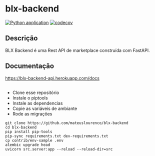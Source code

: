 # blx-backend
[![Python application](https://github.com/mateuslourenco/blx-backend/actions/workflows/python-app.yml/badge.svg)](https://github.com/mateuslourenco/blx-backend/actions/workflows/python-app.yml)
[![codecov](https://codecov.io/gh/mateuslourenco/blx-backend/branch/main/graph/badge.svg?token=18LIIGTUDQ)](https://codecov.io/gh/mateuslourenco/blx-backend)

## Descrição 
BLX Backend é uma Rest API de marketplace construída com FastAPI. 

## Documentação
https://blx-backend-api.herokuapp.com/docs

##

- Clone esse repositório
- Instale o piptools 
- Instale as dependencias
- Copie as variáveis de ambiante
- Rode as migrações


```
git clone https://github.com/mateuslourenco/blx-backend
cd blx-backend
pip install pip-tools
pip-sync requirements.txt dev-requirements.txt
cp contrib/env-sample .env
alembic upgrade head     
uvicorn src.server:app --reload --reload-dir=src 
```
